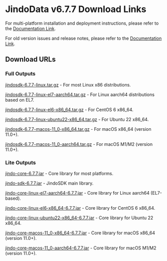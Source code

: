 # JindoData v6.7.7 Download Links

For multi-platform installation and deployment instructions, please refer to the [Documentation Link](jindosdk_deployment_multi_platform.md).

For old version issues and release notes, please refer to the [Documentation Link](../releases.md).

## Download URLs

### Full Outputs

[jindosdk-6.7.7-linux.tar.gz](https://jindodata-binary.oss-cn-shanghai.aliyuncs.com/release/6.7.7/jindosdk-6.7.7-linux.tar.gz) - For most Linux x86 distributions.

[jindosdk-6.7.7-linux-el7-aarch64.tar.gz](https://jindodata-binary.oss-cn-shanghai.aliyuncs.com/release/6.7.7/jindosdk-6.7.7-linux-el7-aarch64.tar.gz) - For Linux aarch64 distributions based on EL7.

[jindosdk-6.7.7-linux-el6-x86_64.tar.gz](https://jindodata-binary.oss-cn-shanghai.aliyuncs.com/release/6.7.7/jindosdk-6.7.7-linux-el6-x86_64.tar.gz) - For CentOS 6 x86_64.

[jindosdk-6.7.7-linux-ubuntu22-x86_64.tar.gz](https://jindodata-binary.oss-cn-shanghai.aliyuncs.com/release/6.7.7/jindosdk-6.7.7-linux-ubuntu22-x86_64.tar.gz) - For Ubuntu 22 x86_64.

[jindosdk-6.7.7-macos-11_0-x86_64.tar.gz](https://jindodata-binary.oss-cn-shanghai.aliyuncs.com/release/6.7.7/jindosdk-6.7.7-macos-11_0-x86_64.tar.gz) - For macOS x86_64 (version 11.0+).

[jindosdk-6.7.7-macos-11_0-aarch64.tar.gz](https://jindodata-binary.oss-cn-shanghai.aliyuncs.com/release/6.7.7/jindosdk-6.7.7-macos-11_0-aarch64.tar.gz) - For macOS M1/M2 (version 11.0+).

### Lite Outputs

[jindo-core-6.7.7.jar](https://jindodata-binary.oss-cn-shanghai.aliyuncs.com/mvn-repo/com/aliyun/jindodata/jindo-core/6.7.7/jindo-core-6.7.7.jar) - Core library for most platforms.

[jindo-sdk-6.7.7.jar](https://jindodata-binary.oss-cn-shanghai.aliyuncs.com/mvn-repo/com/aliyun/jindodata/jindo-sdk/6.7.7/jindo-sdk-6.7.7.jar) - JindoSDK main library.

[jindo-core-linux-el7-aarch64-6.7.7.jar](https://jindodata-binary.oss-cn-shanghai.aliyuncs.com/mvn-repo/com/aliyun/jindodata/jindo-core-linux-el7-aarch64/6.7.7/jindo-core-linux-el7-aarch64-6.7.7.jar) - Core library for Linux aarch64 (EL7-based).

[jindo-core-linux-el6-x86_64-6.7.7.jar](https://jindodata-binary.oss-cn-shanghai.aliyuncs.com/mvn-repo/com/aliyun/jindodata/jindo-core-linux-el6-x86_64/6.7.7/jindo-core-linux-el6-x86_64-6.7.7.jar) - Core library for CentOS 6 x86_64.

[jindo-core-linux-ubuntu22-x86_64-6.7.7.jar](https://jindodata-binary.oss-cn-shanghai.aliyuncs.com/mvn-repo/com/aliyun/jindodata/jindo-core-linux-ubuntu22-x86_64/6.7.7/jindo-core-linux-ubuntu22-x86_64-6.7.7.jar) - Core library for Ubuntu 22 x86_64.

[jindo-core-macos-11_0-x86_64-6.7.7.jar](https://jindodata-binary.oss-cn-shanghai.aliyuncs.com/mvn-repo/com/aliyun/jindodata/jindo-core-macos-11_0-x86_64/6.7.7/jindo-core-macos-11_0-x86_64-6.7.7.jar) - Core library for macOS x86_64 (version 11.0+).

[jindo-core-macos-11_0-aarch64-6.7.7.jar](https://jindodata-binary.oss-cn-shanghai.aliyuncs.com/mvn-repo/com/aliyun/jindodata/jindo-core-macos-11_0-aarch64/6.7.7/jindo-core-macos-11_0-aarch64-6.7.7.jar) - Core library for macOS M1/M2 (version 11.0+).